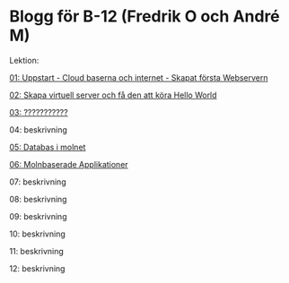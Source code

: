 # Blogg för B-12 (Fredrik O och André M)

Lektion:

[01: Uppstart - Cloud baserna och internet - Skapat första Webservern](01.md)

[02: Skapa virtuell server och få den att köra Hello World](02.md)

[03: ???????????](03.md)

04: beskrivning

[05: Databas i molnet](05.md)

[06: Molnbaserade Applikationer](06.md)

07: beskrivning

08: beskrivning

09: beskrivning

10: beskrivning

11: beskrivning

12: beskrivning
